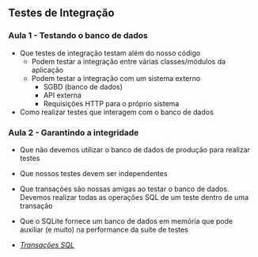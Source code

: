 ## Testes de Integração

### Aula 1 - Testando o banco de dados

- Que testes de integração testam além do nosso código
  - Podem testar a integração entre várias classes/módulos da aplicação
  - Podem testar a integração com um sistema externo
    - SGBD (banco de dados)
    - API externa
    - Requisições HTTP para o próprio sistema
- Como realizar testes que interagem com o banco de dados

### Aula 2 - Garantindo a integridade

- Que não devemos utilizar o banco de dados de produção para realizar testes
- Que nossos testes devem ser independentes
- Que transações são nossas amigas ao testar o banco de dados. Devemos realizar todas as operações SQL de um teste dentro de uma transação
- Que o SQLite fornece um banco de dados em memória que pode auxiliar (e muito) na performance da suíte de testes


- _[Transações SQL](http://luizricardo.org/2014/02/o-que-sao-e-como-funcionam-transacoes-em-sql/)_